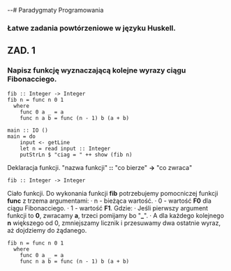 --# Paradygmaty Programowania
### Łatwe zadania powtórzeniowe w języku Huskell.
## ZAD. 1
### Napisz funkcję wyznaczającą kolejne wyrazy ciągu Fibonacciego.
```Huskell
fib :: Integer -> Integer
fib n = func n 0 1
  where
    func 0 a _ = a
    func n a b = func (n - 1) b (a + b)

main :: IO ()
main = do
    input <- getLine
    let n = read input :: Integer
    putStrLn $ "ciag = " ++ show (fib n)
```
Deklaracja funkcji.
"nazwa funkcji" **::** "co bierze" **->** "co zwraca" 
```Huskell
fib :: Integer -> Integer
```
Ciało funkcji.
Do wykonania funkcji **fib** potrzebujemy pomocniczej funkcji **func** z trzema argumentami:
  · n - bieżąca wartość.
  · 0 - wartość **F0** dla ciągu Fibonacciego.
  · 1 - wartość **F1**.
Gdzie:
  · Jeśli pierwszy argument funkcji to **0**, zwracamy **a**, trzeci pomijamy bo "**_**".
  · A dla każdego kolejnego **n** większego od 0, zmniejszamy licznik i przesuwamy dwa ostatnie wyraz, aż dojdziemy do żądanego.
```Huskell
fib n = func n 0 1
  where
    func 0 a _ = a
    func n a b = func (n - 1) b (a + b)
```



